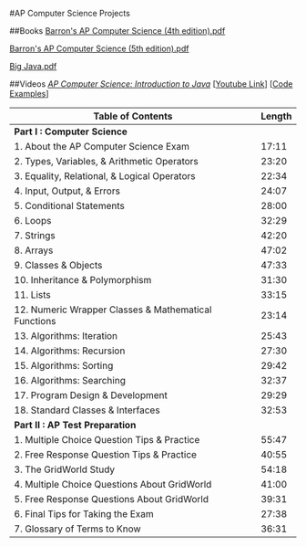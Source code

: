 #AP Computer Science Projects


##Books
[Barron's AP Computer Science (4th edition).pdf](https://drive.google.com/file/d/0B4U9QMqkIXVUWGE1T2RMdHhpZWs/edit?usp=sharing)

[Barron's AP Computer Science (5th edition).pdf](https://drive.google.com/file/d/0B4U9QMqkIXVUYUdKWnZyMHlIb0E/edit?usp=sharing)

[Big Java.pdf](https://drive.google.com/file/d/0B4U9QMqkIXVUT0lNbFgxdFowS0E/edit?usp=sharing)

##Videos
*[AP Computer Science: Introduction to Java](http://www.educator.com/learn/computer-science/introduction-to-java/quayle/)*  \[[Youtube Link](https://www.youtube.com/playlist?list=PLOfpLQy_ac8h364TmVcXuywxhUvVLmr1r)\] \[[Code Examples](http://www.educator.com/media/files/introduction-to-java-quayle/introduction-to-java-quayle.zip)\]

Table of Contents | Length
--- | ---
**Part I : Computer Science** |
1. About the AP Computer Science Exam | 17:11    
2. Types, Variables, & Arithmetic Operators | 23:20
3. Equality, Relational, & Logical Operators | 22:34
4. Input, Output, & Errors | 24:07
5. Conditional Statements | 28:00
6. Loops | 32:29
7. Strings | 42:20
8. Arrays | 47:02
9. Classes & Objects | 47:33
10. Inheritance & Polymorphism | 31:30
11. Lists | 33:15
12. Numeric Wrapper Classes & Mathematical Functions | 23:14
13. Algorithms: Iteration | 25:43
14. Algorithms: Recursion | 27:30
15. Algorithms: Sorting | 29:42
16. Algorithms: Searching | 32:37
17. Program Design & Development | 29:29
18. Standard Classes & Interfaces | 32:53
**Part II : AP Test Preparation** |
1. Multiple Choice Question Tips & Practice | 55:47
2. Free Response Question Tips & Practice | 40:55
3. The GridWorld Study | 54:18
4. Multiple Choice Questions About GridWorld | 41:00
5. Free Response Questions About GridWorld | 39:31
6. Final Tips for Taking the Exam | 27:38
7. Glossary of Terms to Know | 36:31

